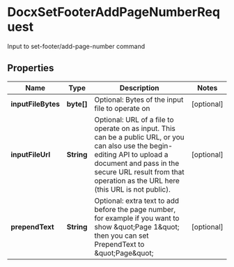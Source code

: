 

# DocxSetFooterAddPageNumberRequest

Input to set-footer/add-page-number command

## Properties

| Name | Type | Description | Notes |
|------------ | ------------- | ------------- | -------------|
|**inputFileBytes** | **byte[]** | Optional: Bytes of the input file to operate on |  [optional] |
|**inputFileUrl** | **String** | Optional: URL of a file to operate on as input.  This can be a public URL, or you can also use the begin-editing API to upload a document and pass in the secure URL result from that operation as the URL here (this URL is not public). |  [optional] |
|**prependText** | **String** | Optional: extra text to add before the page number, for example if you want to show \&quot;Page 1\&quot; then you can set PrependText to \&quot;Page\&quot; |  [optional] |



